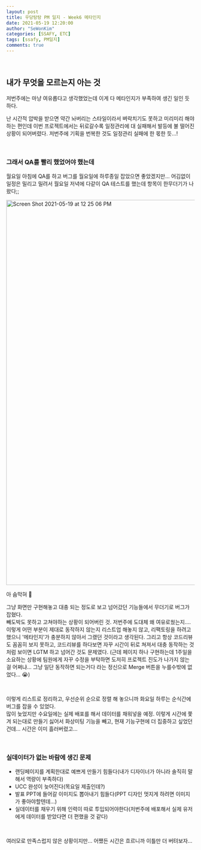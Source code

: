 ```yaml
---
layout: post
title: 우당탕탕 PM 일지 - Week6 메타인지
date: 2021-05-19 12:20:00
author: "SeWonKim"
categories: [SSAFY, ETC]
tags: [ssafy, PM일지]
comments: true
---
```


&nbsp;

## 내가 무엇을 모르는지 아는 것 

저번주에는 마냥 여유롭다고 생각했었는데 이게 다 메타인지가 부족하여 생긴 일인 듯 하다.

난 시간적 압박을 받으면 약간 놔버리는 스타일이라서 벼락치기도 못하고 미리미리 해야하는 편인데 이번 프로젝트에서는 뒤로갈수록 일정관리에 대 실패해서 발등에 불 떨어진 상황이 되어버렸다. 저번주에 기획을 번복한 것도 일정관리 실패에 한 몫한 듯...!

&nbsp;

### 그래서 QA를 빨리 했었어야 했는데

월요일 아침에 QA를 하고 버그를 월요일에 하루종일 잡았으면 좋았겠지만... 어김없이 일정은 밀리고 밀려서 월요일 저녁에 다같이 QA 테스트를 했는데 항목이 한무더기가 나왔다;;

<img width="1028" alt="Screen Shot 2021-05-19 at 12 25 06 PM" src="https://user-images.githubusercontent.com/30452963/118752157-8c690080-b89d-11eb-9d25-f97e2aa2b020.png">

아 숨막혀 🤮

그냥 화면만 구현해놓고 대충 되는 정도로 보고 넘어갔던 기능들에서 무더기로 버그가 잡혔다.      
빼도박도 못하고 고쳐야하는 상황이 되어버린 것. 저번주에 도대체 왜 여유로웠는지....      
이렇게 어떤 부분이 제대로 동작하지 않는지 리스트업 해놓지 않고, 리팩토링을 하려고 했으니 '메타인지'가 충분하지 않아서 그랬던 것이라고 생각된다. 그리고 항상 코드리뷰도 꼼꼼히 보지 못하고, 코드리뷰를 하다보면 자꾸 시간이 뒤로 쳐져서 대충 동작하는 것처럼 보이면 LGTM 하고 넘어간 것도 문제였다. (근데 페이지 하나 구현하는데 1주일을 소요하는 상황에 팀원에게 자꾸 수정을 부탁하면 도저히 프로젝트 진도가 나가지 않는 걸 어쩌냐... 그냥 일단 동작하면 되는거다 라는 정신으로 Merge 버튼을 누를수밖에 없었다... 😭) 

&nbsp;

이렇게 리스트로 정리하고, 우선순위 순으로 정렬 해 놓으니까 화요일 하루는 순식간에 버그를 잡을 수 있었다.      
많이 늦었지만 수요일에는 실제 배포를 해서 데이터를 채워넣을 예정. 이렇게 시간에 쫓겨 되는대로 만들기 싫어서 화상미팅 기능을 빼고, 현재 기능구현에 더 집중하고 싶었던 건데... 시간은 이미 흘러버렸고...

&nbsp;

### 실데이터가 없는 바람에 생긴 문제

- 랜딩페이지를 계획한대로 예쁘게 만들기 힘들다(내가 디자이너가 아니라 솔직히 말해서 역량이 부족하다)
- UCC 완성이 늦어진다(목요일 제출인데?)
- 발표 PPT에 들어갈 이미지도 뽑아내기 힘들다(PPT 디자인 멋지게 하려면 이미지가 좋아야할텐데...)
- 실데이터를 채우기 위해 인력이 따로 투입되어야한다(저번주에 배포해서 실제 유저에게 데이터를 받았다면 더 편했을 것 같다)

&nbsp;

여러모로 만족스럽지 않은 상황이지만... 어쨌든 시간은 흐르니까 이틀만 더 버텨보자...


&nbsp;
&nbsp;
